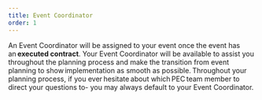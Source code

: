 ```yaml
---
title: Event Coordinator
order: 1
---
```


An Event Coordinator will be assigned to your event once the event has an **executed contract**. Your Event Coordinator will be available to assist you throughout the planning process and make the transition from event planning to show implementation as smooth as possible. Throughout your planning process, if you ever hesitate about which PEC team member to direct your questions to- you may always default to your Event Coordinator.
